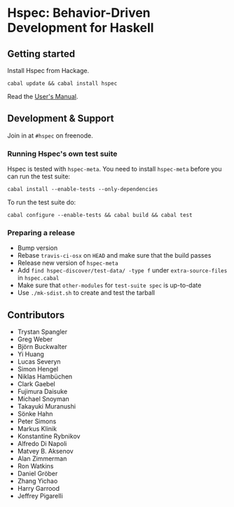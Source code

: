 # Hspec: Behavior-Driven Development for Haskell

## Getting started

Install Hspec from Hackage.

    cabal update && cabal install hspec

Read the [User's Manual](http://hspec.github.io/).

## Development & Support

Join in at `#hspec` on freenode.

### Running Hspec's own test suite

Hspec is tested with `hspec-meta`.  You need to install `hspec-meta` before you
can run the test suite:

    cabal install --enable-tests --only-dependencies

To run the test suite do:

    cabal configure --enable-tests && cabal build && cabal test

### Preparing a release

 - Bump version
 - Rebase `travis-ci-osx` on `HEAD` and make sure that the build passes
 - Release new version of `hspec-meta`
 - Add `find hspec-discover/test-data/ -type f` under `extra-source-files` in
   `hspec.cabal`
 - Make sure that `other-modules` for `test-suite spec` is up-to-date
 - Use `./mk-sdist.sh` to create and test the tarball

## Contributors

 * Trystan Spangler
 * Greg Weber
 * Björn Buckwalter
 * Yi Huang
 * Lucas Severyn
 * Simon Hengel
 * Niklas Hambüchen
 * Clark Gaebel
 * Fujimura Daisuke
 * Michael Snoyman
 * Takayuki Muranushi
 * Sönke Hahn
 * Peter Simons
 * Markus Klinik
 * Konstantine Rybnikov
 * Alfredo Di Napoli
 * Matvey B. Aksenov
 * Alan Zimmerman
 * Ron Watkins
 * Daniel Gröber
 * Zhang Yichao
 * Harry Garrood
 * Jeffrey Pigarelli
